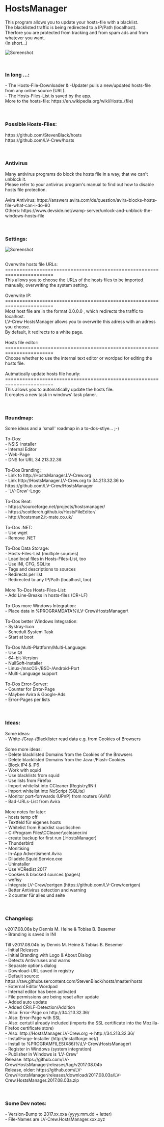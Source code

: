 # HostsManager
This program allows you to update your hosts-file with a blacklist.<br>
The blacklisted traffic is being redirected to a IP/Path (localhost).<br>
Therfore you are protected from tracking and from spam ads and from whatever you want.<br>
(In short...)<br>

![Screenshot](http://i.imgur.com/QR935Oo.png "Screenshot")<br>

<br>
<h3><b>In long ...:</b></h3>
- The Hosts-File-Downloader & -Updater pulls a new/updated hosts-file from any online source (URL).<br>
- The Hosts-Files-List is saved by the app.<br>
More to the hosts-file: https://en.wikipedia.org/wiki/Hosts_(file)<br>
<br>
<br>
<h3><b>Possible Hosts-Files:</b></h3>
https://github.com/StevenBlack/hosts<br>
https://github.com/LV-Crew/hosts<br>
<br>
<br>
<h3><b>Antivirus</b></h3>
Many antivirus programs do block the hosts file in a way, that we can't unblock it.<br>
Please refer to your antivirus program's manual to find out how to disable hosts file protection.<br>
<br>
Avira Antivirus: https://answers.avira.com/de/question/avira-blocks-hosts-file-what-can-i-do-90<br>
Others: https://www.devside.net/wamp-server/unlock-and-unblock-the-windows-hosts-file<br>
<br>
<br>
<h3><b>Settings:</b></h3>

![Screenshot](http://i.imgur.com/8cXddH1.png "Screenshot")<br>

<br>
Overwrite hosts file URLs:<br>
=======================================================================<br>
This allows you to choose the URLs of the hosts files to be imported manually, overwriting the system setting.<br>
<br>
Overwrite IP:<br>
=======================================================================<br>
Most host file are in the format 0.0.0.0 <hostname>, which redirects the traffic to localhost.<br>
LV-Crew HostsManager allows you to overwrite this adress with an adress you choose.<br>
By default, it redirects to a white page.<br>
<br>
Hosts file editor:<br>
=======================================================================<br>
Choose whether to use the internal text editor or wordpad for editing the hosts file.<br>
<br>
Autmatically update hosts file hourly:<br>
=======================================================================<br>
This allows you to automatically update the hosts file. <br>
It creates a new task in windows' task planer.<br>
<br>
<br>
<h3><b>Roundmap:</b></h3>
Some ideas and a 'small' roadmap in a to-dos-stlye... ;-)<br>
<br>
To-Dos:<br>
- NSIS-Installer<br>
- Internal Editor<br>
- Web-Page<br>
- DNS for URL 34.213.32.36<br>
<br>
To-Dos Branding:<br>
- Link to  http://HostsManager.LV-Crew.org<br>
- Link http://HostsManager.LV-Crew.org to 34.213.32.36 to https://github.com/LV-Crew/HostsManager<br>
- 'LV-Crew'-Logo<br>
<br>
To-Dos Beat:<br>
- https://sourceforge.net/projects/hostsmanager/<br>
- https://scottlerch.github.io/HostsFileEditor/<br>
- http://hostsman2.it-mate.co.uk/<br>
<br>
To-Dos .NET:<br>
- Use wget<br>
- Remove .NET<br>
<br>
To-Dos Data Storage:<br>
- Hosts-Files-List (multiple sources)<br>
- Load local files in Hosts-Files-List, too<br>
- Use INI, CFG, SQLite<br>
- Tags and descriptions to sources<br>
- Redirects per list<br>
- Redirected to any IP/Path (localhost, too)<br>
<br>
More To-Dos Hosts-Files-List:<br>
- Add Line-Breaks in hosts-files (CR+LF)<br>
<br>
To-Dos more Windows Integration:<br>
- Place data in %PROGRAMDATA%\LV-Crew\HostsManager\<br>
<br>
To-Dos better Windows Integration:<br>
- Systray-Icon<br>
- Schedult System Task<br>
- Start at boot<br>
<br>
To-Dos Multi-Plattform/Multi-Language:<br>
- Use Qt<br>
- 64-bit-Version<br>
- NullSoft-Installer<br>
- Linux-/macOS-/BSD-/Android-Port<br>
- Multi-Language support<br>
<br>
To-Dos Error-Server:<br>
- Counter for Error-Page<br>
- Maybee Avira & Google-Ads<br>
- Error-Pages per lists<br>
<br>
<br>
<h3><b>Ideas:</b></h3>
Some ideas:<br>
- White-/Gray-/Blacklister read data e.g. from Cookies of Browsers<br>
<br>
Some more ideas:<br>
- Delete blacklisted Domains from the Cookies of the Browsers<br>
- Delete blacklisted Domains from the Java-/Flash-Cookies<br>
- Block IP4 & IP6<br>
- Work with squid<br>
- Use blacklists from squid<br>
- Use lists from Firefox<br>
- Import whitelist into CCleaner (Registry/INI)<br>
- Import whitelist into NoScript (SQLite)<br>
- Monitor port-forrwards (UPnP) from routers (AVM)<br>
- Bad-URLs-List from Avira<br>
<br>
More notes for later:<br>
- hosts temp off<br>
- Textfeld für eigenes hosts<br>
- Whitelist from Blacklist rauslöschen<br>
- C:\Program Files\CCleaner\ccleaner.ini<br>
- create backup for first run (.HostsManager)<br>
- Thunderbird<br>
- Monitising<br>
- In-App Advertisment Avira<br>
- Diladele.Squid.Service.exe<br>
- Uninstaller<br>
- Use VCRedist 2017<br>
- Cookies & blocked sources (pages)<br>
- wefisy<br>
- Integrate LV-Crew/certgen (https://github.com/LV-Crew/certgen)<br>
- Better Antivirus detection and warning<br>
- 2 counter für alles und seite<br>
<br>
<br>
<h3><b>Changelog:</b></h3>
v2017.08.06a by Dennis M. Heine & Tobias B. Besemer<br>
- Branding is saved in INI<br>
<br>
Till v2017.08.04b by Dennis M. Heine & Tobias B. Besemer<br>
- Initial Releases<br>
- Initial Branding with Logo & About Dialog<br>
- Detects Antiviruses and warns<br>
- Separate options dialog<br>
- Download-URL saved in registry<br>
- Default source: https://raw.githubusercontent.com/StevenBlack/hosts/master/hosts<br>
- External Editor Wordpad<br>
- Internal editor has been activated<br>
- File permissions are being reset after update<br>
- Added auto update<br>
- Added CR/LF-Detection/Addition<br>
- Also: Error-Page on http://34.213.32.36/<br>
- Also: Error-Page with SSL<br>
- Also: certutil already included (imports the SSL certificate into the Mozilla-Firefox certificate store)<br>
- Also: http://HostsManager.LV-Crew.org -> http://34.213.32.36/<br>
- InstallForge-Installer (http://installforge.net/)<br>
- Install to %PROGRAMFILES(X86)%\LV-Crew\HostsManager\<br>
- Register in Windows (system integration)<br>
- Publisher in Windows is 'LV-Crew'<br>
Release: https://github.com/LV-Crew/HostsManager/releases/tag/v2017.08.04b<br>
Release, older: https://github.com/LV-Crew/HostsManager/releases/download/2017.08.03a/LV-Crew.HostsManager.2017.08.03a.zip<br>
<br>
<br>
<h3><b>Some Dev notes:</b></h3>
- Version-Bump to 2017.xx.xxa (yyyy.mm.dd + letter)<br>
- File-Names are LV-Crew.HostsManager.xxx.xyz<br>
